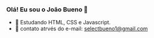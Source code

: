 ### Olá! Eu sou o João Bueno 👋

- 🌱 Estudando HTML, CSS e Javascript.
- 💬 contato atrvés do e-mail: selectbueno1@gmail.com
